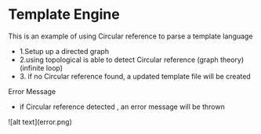 # Template Engine
This is an example of using Circular reference to parse a template language
<ul>
<li>1.Setup up a directed graph</li>
<li>2.using topological is able to detect Circular reference (graph theory)(infinite loop)</li>
<li>3. if no Circular reference found, a updated template file will be created</li>
</ul>

Error Message
<ul>
<li>if  Circular reference detected , an error message will be thrown </li>
</ul>
![alt text](error.png)



